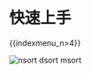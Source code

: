 # 快速上手

{{indexmenu_n>4}}

![nsort dsort msort](/images/indexmenu\>/middleware/stepflow/quickstart#3)
